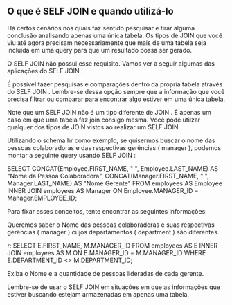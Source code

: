 ## O que é SELF JOIN e quando utilizá-lo

Há certos cenários nos quais faz sentido pesquisar e tirar alguma conclusão analisando apenas uma única tabela. Os tipos de JOIN que você viu até agora precisam necessariamente que mais de uma tabela seja incluída em uma query para que um resultado possa ser gerado. 

O SELF JOIN não possui esse requisito. Vamos ver a seguir algumas das aplicações do SELF JOIN .

É possível fazer pesquisas e comparações dentro da própria tabela através do SELF JOIN . Lembre-se dessa opção sempre que a informação que você precisa filtrar ou comparar para encontrar algo estiver em uma única tabela.

Note que um SELF JOIN não é um tipo diferente de JOIN . É apenas um caso em que uma tabela faz join consigo mesma. Você pode utilzar qualquer dos tipos de JOIN vistos ao realizar um SELF JOIN .

Utilizando o schema hr como exemplo, se quisermos buscar o nome das pessoas colaboradoras e das respectivas gerências ( manager ), podemos montar a seguinte query usando SELF JOIN :

SELECT
    CONCAT(Employee.FIRST_NAME, " ", Employee.LAST_NAME) AS "Nome da Pessoa Colaboradora",
    CONCAT(Manager.FIRST_NAME, " ", Manager.LAST_NAME) AS "Nome Gerente"
FROM
    employees AS Employee
INNER JOIN
    employees AS Manager ON Employee.MANAGER_ID = Manager.EMPLOYEE_ID;

Para fixar esses conceitos, tente encontrar as seguintes informações:

Queremos saber o Nome das pessoas colaboradoras e suas respectivas gerências ( manager ) cujos departamentos ( department ) são diferentes.

r:
SELECT E.FIRST_NAME, M.MANAGER_ID
FROM employees AS E
INNER JOIN
	employees AS M 
ON
	E.MANAGER_ID = M.MANAGER_ID
WHERE
	E.DEPARTMENT_ID <> M.DEPARTMENT_ID;

  
Exiba o Nome e a quantidade de pessoas lideradas de cada gerente.

Lembre-se de usar o SELF JOIN em situações em que as informações que estiver buscando estejam armazenadas em apenas uma tabela.